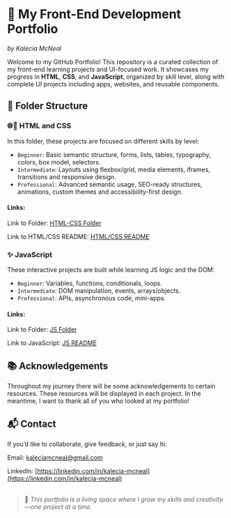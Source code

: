 # 🌸 My Front-End Development Portfolio
<em>by Kalecia McNeal</em>

Welcome to my GitHub Portfolio! This repository is a curated collection of my front-end learning projects and UI-focused work. It showcases my progress in **HTML**, **CSS**, and **JavaScript**, organized by skill level, along with complete UI projects including apps, websites, and reusable components.

## 📁 Folder Structure

### 🌐🎨 HTML and CSS 
In this folder, these projects are focused on different skills by level: 
- `Beginner`: Basic semantic structure, forms, lists, tables, typography, colors, box model, selectors.
- `Intermediate`: Layouts using flexbox/grid, media elements, iframes, transitions and responsive design.
- `Professional`: Advanced semantic usage, SEO-ready structures, animations, custom themes and accessibility-first design.

#### Links: 
Link to Folder: [HTML-CSS Folder](/HTML-CSS)

Link to HTML/CSS README: [HTML/CSS README](/HTML-CSS/README.md)

### ✨ JavaScript
These interactive projects are built while learning JS logic and the DOM:
- `Beginner`: Variables, functions, conditionals, loops.
- `Intermediate`: DOM manipulation, events, arrays/objects.
- `Professional`: APIs, asynchronous code, mini-apps.

#### Links: 
Link to Folder: [JS Folder](/JS)

Link to JavaScript: [JS README](/JS/README.md)
 
## 📚 Acknowledgements 
Throughout my journey there will be some acknowledgements to certain resources. These resources will be displayed in each project. In the meantime, I want to thank all of you who looked at my portfolio! 

## 📬 Contact
If you’d like to collaborate, give feedback, or just say hi:

Email: [kaleciamcneal@gmail.com](mailto:kaleciamcneal@gmail.com)  

LinkedIn: [https://linkedin.com/in/kalecia-mcneal](https://linkedin.com/in/kalecia-mcneal)
 <br> <br>

> 🌷 *This portfolio is a living space where I grow my skills and creativity—one project at a time.*